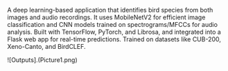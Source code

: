 A deep learning-based application that identifies bird species from both images and audio recordings. It uses MobileNetV2 for efficient image classification and CNN models trained on spectrograms/MFCCs for audio analysis. 
Built with TensorFlow, PyTorch, and Librosa, and integrated into a Flask web app for real-time predictions. Trained on datasets like CUB-200, Xeno-Canto, and BirdCLEF.


![Outputs].(Picture1.png)



